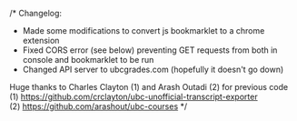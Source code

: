 /*
 Changelog: 
 -  Made some modifications to convert js bookmarklet to a chrome extension
 -  Fixed CORS error (see below) preventing GET requests from both in console and bookmarklet to be run
 -  Changed API server to ubcgrades.com (hopefully it doesn't go down)

 Huge thanks to Charles Clayton (1) and Arash Outadi (2) for previous code
 (1) https://github.com/crclayton/ubc-unofficial-transcript-exporter        
 (2) https://github.com/arashout/ubc-courses
*/
